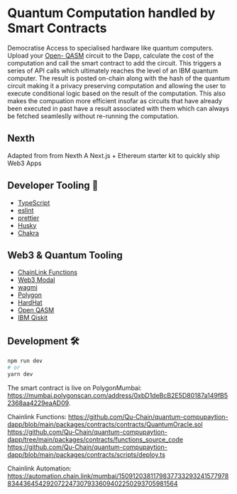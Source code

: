 # Quantum Computation handled by Smart Contracts
Democratise Access to specialised hardware like quantum computers. Upload your [Open- QASM](https://openqasm.com) circuit to the Dapp, calculate the cost of the computation and call the smart contract to add the circuit. This triggers a series of API calls which ultimately reaches the level of an IBM quantum computer. The result is posted on-chain along with the hash of the quantum circuit making it a privacy preserving computation and allowing the user to execute conditional logic based on the result of the computation. This also makes the compuation more efficient insofar as circuits that have already been executed in past have a result associated with them which can always be fetched seamleslly without re-running the computation.

## Nexth

Adapted from from Nexth A Next.js + Ethereum starter kit to quickly ship Web3 Apps

## Developer Tooling 🧰

- [TypeScript](https://www.typescriptlang.org/)
- [eslint](https://eslint.org/)
- [prettier](https://prettier.io/)
- [Husky](https://typicode.github.io/husky/)
- [Chakra](https://chakra-ui.com)

## Web3 & Quantum Tooling 

- [ChainLink Functions](https://docs.chain.link/chainlink-functions#:~:text=Chainlink%20Functions%20eliminates%20the%20need,back%20to%20your%20smart%20contract.)
- [Web3 Modal](https://web3modal.com)
- [wagmi](https://wagmi.sh)
- [Polygon](https://polygon.technology)
- [HardHat](https://hardhat.org)
- [Open QASM](https://openqasm.com)
- [IBM Qiskit](https://qiskit.org)

## Development 🛠️

```bash
npm run dev
# or
yarn dev
```

The smart contract is live on PolygonMumbai: https://mumbai.polygonscan.com/address/0xbD1deBcB2E5D80187a149fB52368aa4229eaAD09.

Chainlink Functions:
https://github.com/Qu-Chain/quantum-compupaytion-dapp/blob/main/packages/contracts/contracts/QuantumOracle.sol
https://github.com/Qu-Chain/quantum-compupaytion-dapp/tree/main/packages/contracts/functions_source_code
https://github.com/Qu-Chain/quantum-compupaytion-dapp/blob/main/packages/contracts/scripts/deploy.ts

Chainlink Automation:
https://automation.chain.link/mumbai/1509120381179837733293241577978834436454292072247307933609402250293705981564
